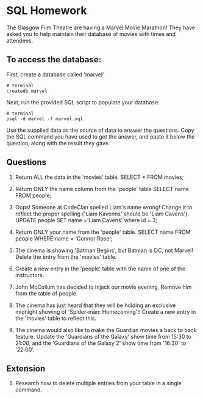 # SQL Homework

The Glasgow Film Theatre are having a Marvel Movie Marathon! They have asked you to help maintain their database of movies with times and attendees.

## To access the database:

First, create a database called 'marvel'
```
# terminal
createdb marvel
```

Next, run the provided SQL script to populate your database:
```
# terminal
psql -d marvel -f marvel.sql
```

Use the supplied data as the source of data to answer the questions.  Copy the SQL command you have used to get the answer, and paste it below the question, along with the result they gave.

## Questions

1. Return ALL the data in the 'movies' table.
SELECT * FROM movies;

2. Return ONLY the name column from the 'people' table
SELECT name FROM people;

3. Oops! Someone at CodeClan spelled Liam's name wrong! Change it to reflect the proper spelling ('Liam Kavenns' should be 'Liam Cavens').
UPDATE people SET name ='Liam Cavens' where id = 3;

4. Return ONLY your name from the 'people' table.
SELECT name FROM people WHERE name = 'Connor Rose';

5. The cinema is showing 'Batman Begins', but Batman is DC, not Marvel! Delete the entry from the 'movies' table.

6. Create a new entry in the 'people' table with the name of one of the instructors.

7. John McCollum has decided to hijack our movie evening, Remove him from the table of people.

8. The cinema has just heard that they will be holding an exclusive midnight showing of 'Spider-man: Homecoming'!! Create a new entry in the 'movies' table to reflect this.

9. The cinema would also like to make the Guardian movies a back to back feature. Update the 'Guardians of the Galaxy' show time from 15:30 to 21:00, and the 'Guardians of the Galaxy 2' show time from '16:30' to '22:00'.

## Extension

1. Research how to delete multiple entries from your table in a single command.
